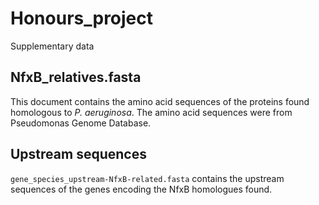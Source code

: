 # Honours_project
Supplementary data


## NfxB_relatives.fasta
This document contains the amino acid sequences of the proteins found homologous to _P. aeruginosa_. The amino acid sequences were from Pseudomonas Genome Database.


## Upstream sequences

```gene_species_upstream-NfxB-related.fasta``` contains the upstream sequences of the genes encoding the NfxB homologues found.
